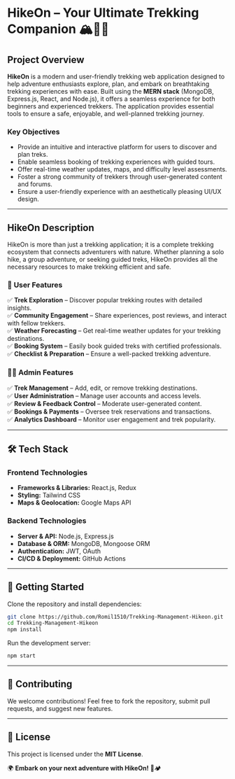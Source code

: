 # HikeOn – Your Ultimate Trekking Companion 🏔️🚶‍♂️

## **Project Overview**
**HikeOn** is a modern and user-friendly trekking web application designed to help adventure enthusiasts explore, plan, and embark on breathtaking trekking experiences with ease. Built using the **MERN stack** (MongoDB, Express.js, React, and Node.js), it offers a seamless experience for both beginners and experienced trekkers. The application provides essential tools to ensure a safe, enjoyable, and well-planned trekking journey.

### **Key Objectives**
- Provide an intuitive and interactive platform for users to discover and plan treks.
- Enable seamless booking of trekking experiences with guided tours.
- Offer real-time weather updates, maps, and difficulty level assessments.
- Foster a strong community of trekkers through user-generated content and forums.
- Ensure a user-friendly experience with an aesthetically pleasing UI/UX design.

---

## **HikeOn Description**
HikeOn is more than just a trekking application; it is a complete trekking ecosystem that connects adventurers with nature. Whether planning a solo hike, a group adventure, or seeking guided treks, HikeOn provides all the necessary resources to make trekking efficient and safe.

### 🌟 **User Features**
✅ **Trek Exploration** – Discover popular trekking routes with detailed insights.  
✅ **Community Engagement** – Share experiences, post reviews, and interact with fellow trekkers.  
✅ **Weather Forecasting** – Get real-time weather updates for your trekking destinations.  
✅ **Booking System** – Easily book guided treks with certified professionals.  
✅ **Checklist & Preparation** – Ensure a well-packed trekking adventure.  

### 👨‍💻 **Admin Features**
✅ **Trek Management** – Add, edit, or remove trekking destinations.  
✅ **User Administration** – Manage user accounts and access levels.  
✅ **Review & Feedback Control** – Moderate user-generated content.  
✅ **Bookings & Payments** – Oversee trek reservations and transactions.  
✅ **Analytics Dashboard** – Monitor user engagement and trek popularity.  

---

## 🛠️ **Tech Stack**

### **Frontend Technologies**
- **Frameworks & Libraries:** React.js, Redux 
- **Styling:** Tailwind CSS
- **Maps & Geolocation:** Google Maps API

### **Backend Technologies**
- **Server & API:** Node.js, Express.js
- **Database & ORM:** MongoDB, Mongoose ORM  
- **Authentication:** JWT, OAuth  
- **CI/CD & Deployment:** GitHub Actions
  
---

## 🚀 **Getting Started**
Clone the repository and install dependencies:  
```sh
git clone https://github.com/Romil1510/Trekking-Management-Hikeon.git  
cd Trekking-Management-Hikeon  
npm install  
```
Run the development server:  
```sh
npm start
```

---

## 🎯 **Contributing**
We welcome contributions! Feel free to fork the repository, submit pull requests, and suggest new features.

---

## 🐝 **License**
This project is licensed under the **MIT License**.

🌍 **Embark on your next adventure with HikeOn!** 🚀🏕️

